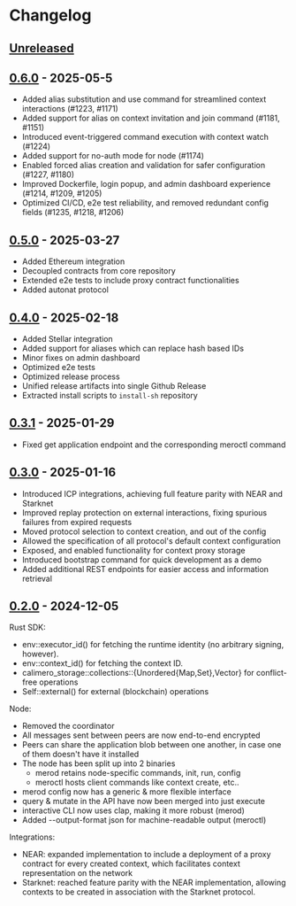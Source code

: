 # Changelog

## [Unreleased]

## [0.6.0] - 2025-05-5

- Added alias substitution and use command for streamlined context interactions (#1223, #1171)
- Added support for alias on context invitation and join command (#1181, #1151)
- Introduced event-triggered command execution with context watch (#1224)
- Added support for no-auth mode for node (#1174)
- Enabled forced alias creation and validation for safer configuration (#1227, #1180)
- Improved Dockerfile, login popup, and admin dashboard experience (#1214, #1209, #1205)
- Optimized CI/CD, e2e test reliability, and removed redundant config fields (#1235, #1218, #1206)

## [0.5.0] - 2025-03-27

- Added Ethereum integration
- Decoupled contracts from core repository
- Extended e2e tests to include proxy contract functionalities
- Added autonat protocol

## [0.4.0] - 2025-02-18

- Added Stellar integration
- Added support for aliases which can replace hash based IDs
- Minor fixes on admin dashboard
- Optimized e2e tests
- Optimized release process
- Unified release artifacts into single Github Release
- Extracted install scripts to `install-sh` repository

## [0.3.1] - 2025-01-29

- Fixed get application endpoint and the corresponding meroctl command

## [0.3.0] - 2025-01-16

- Introduced ICP integrations, achieving full feature parity with NEAR and
  Starknet
- Improved replay protection on external interactions, fixing spurious failures
  from expired requests
- Moved protocol selection to context creation, and out of the config
- Allowed the specification of all protocol's default context configuration
- Exposed, and enabled functionality for context proxy storage
- Introduced bootstrap command for quick development as a demo
- Added additional REST endpoints for easier access and information retrieval

## [0.2.0] - 2024-12-05

Rust SDK:

- env::executor_id() for fetching the runtime identity (no arbitrary signing,
  however).
- env::context_id() for fetching the context ID.
- calimero_storage::collections::{Unordered{Map,Set},Vector} for conflict-free
  operations
- Self::external() for external (blockchain) operations

Node:

- Removed the coordinator
- All messages sent between peers are now end-to-end encrypted
- Peers can share the application blob between one another, in case one of them
  doesn't have it installed
- The node has been split up into 2 binaries
  - merod retains node-specific commands, init, run, config
  - meroctl hosts client commands like context create, etc..
- merod config now has a generic & more flexible interface
- query & mutate in the API have now been merged into just execute
- interactive CLI now uses clap, making it more robust (merod)
- Added --output-format json for machine-readable output (meroctl)

Integrations:

- NEAR: expanded implementation to include a deployment of a proxy contract for
  every created context, which facilitates context representation on the network
- Starknet: reached feature parity with the NEAR implementation, allowing
  contexts to be created in association with the Starknet protocol.

[unreleased]: https://github.com/calimero-network/core/compare/0.6.0...HEAD
[0.6.0]: https://github.com/calimero-network/core/compare/0.5.0...0.6.0
[0.5.0]: https://github.com/calimero-network/core/compare/0.4.0...0.5.0
[0.4.0]: https://github.com/calimero-network/core/compare/merod-0.3.1...0.4.0
[0.3.1]:
  https://github.com/calimero-network/core/compare/merod-0.3.0...merod-0.3.1
[0.3.0]:
  https://github.com/calimero-network/core/compare/merod-0.2.0...merod-0.3.0
[0.2.0]: https://github.com/calimero-network/core/releases/tag/merod-0.2.0
